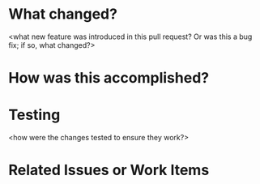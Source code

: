 # What changed?
<what new feature was introduced in this pull request? Or was this a bug fix; if so, what changed?>

# How was this accomplished?
<explain how you implemented your changes or fixed the bug>

# Testing
<how were the changes tested to ensure they work?>

# Related Issues or Work Items
<link any related issues or work items>
